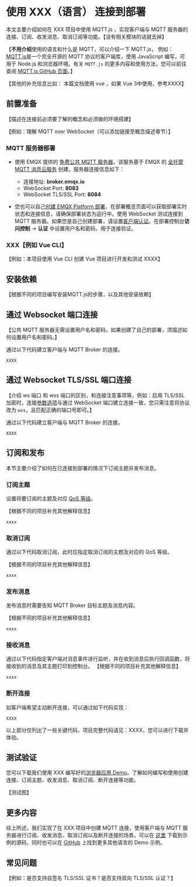 # 使用 XXX（语言） 连接到部署


本文主要介绍如何在 XXX 项目中使用 MQTT.js ，实现客户端与 MQTT 服务器的连接、订阅、收发消息、取消订阅等功能。【没有相关模块的话就去掉】

【**不用介绍**使用的语言和什么是 MQTT，可以介绍一下 MQTT.js， 例如：[MQTT.js](https://github.com/mqttjs/MQTT.js)是一个完全开源的 MQTT 协议的客户端库，使用 JavaScript 编写，可用于 Node.js 和浏览器环境。有关 `MQTT.js` 的更多内容和使用方法，您可以前往查阅 [MQTT.js GitHub 页面](https://github.com/mqttjs/MQTT.js#table-of-contents)。】

【其他的补充信息比如： 本篇文档使用 vue ，如果 Vue 3中使用，参考XXXX】

## 前置准备

【描述在连接前必须要了解的概念和必须做的环境搭建】

【例如：理解 MQTT over WebSocket（可以添加链接至概念描述章节）】

### MQTT 服务器部署

- 使用 EMQX 提供的 [免费公共 MQTT 服务器](https://www.emqx.com/zh/mqtt/public-mqtt5-broker)，该服务基于 EMQX 的 [全托管 MQTT 消息云服务](https://www.emqx.com/zh/cloud) 创建。服务器连接信息如下：
  - 连接地址: **broker.emqx.io**
  - WebSocket Port: **8083**
  - WebSocket TLS/SSL Port: **8084**

- 您也可以自己[创建 EMQX Platform 部署](../create/overview.md)，在部署概览页面可以获取部署实时状态和连接信息，请确保部署状态为运行中。使用 WebSocket 测试连接到 MQTT 服务器。如果您是自己创建部署，请设置[客户端认证](../deployments/auth_overview.md)。在部署控制台**访问控制** -> **认证** 中设置用户名和密码，用于连接验证。

### XXX【例如 Vue CLI】

【例如：本项目使用 Vue CLI 创建 Vue 项目进行开发和测试 XXXX】

## 安装依赖

【根据不同的项目编写安装MQTT.js的步骤，以及其他安装依赖】

## 通过 Websocket 端口连接

【公共 MQTT 服务器无需设置用户名和密码，如果创建了自己的部署，须描述如何设置用户名和密码。】

通过以下代码建立客户端与 MQTT Broker 的连接。

```
XXXX
```

## 通过 Websocket TLS/SSL 端口连接

【介绍 ws 端口 和 wss 端口的区别，和连接注意事项等，例如：启用 TLS/SSL 加密时，连接[参数选项](https://github.com/mqttjs/MQTT.js#mqttclientstreambuilder-options)与通过 WebSocket 端口建立连接一致，您只需注意将协议改为 `wss`，且匹配正确的端口号即可。】

通过以下代码建立客户端与 MQTT Broker 的连接。

```
XXXX
```

## 订阅和发布

本节主要介绍了如何在已连接到部署的情况下订阅主题并发布消息。

### 订阅主题

设置将要订阅的主题及对应 [QoS 等级](https://www.emqx.com/zh/blog/introduction-to-mqtt-qos)。

【根据不同的项目补充其他解释信息】

```js
xxxx
```

### 取消订阅

通过以下代码取消订阅，此时应指定取消订阅的主题及对应的 QoS 等级。

【根据不同的项目补充其他解释信息】

```js
xxxx
```

### 发布消息

发布消息时需要告知 MQTT Broker 目标主题及消息内容。

【根据不同的项目补充其他解释信息】

```js
xxxx
```

### 接收消息

通过以下代码指定客户端对消息事件进行监听，并在收到消息后执行回调函数，将接收到的消息及其主题打印到控制台。
【根据不同的项目补充其他解释信息】

```js
xxxx
```

### 断开连接

如客户端希望主动断开连接，可以通过如下代码实现：

```
XXXX
```

以上部分仅列出了一些关键代码，项目完整代码请见：XXXX，您可以进行下载并体验。

## 测试验证
您可以下载我们使用 XXX 编写好的[浏览器应用 Demo](XXX)。了解如何编写和使用创建连接、订阅主题、收发消息、取消订阅、断开连接等功能。

【测试图】



## 更多内容

综上所述，我们实现了在 XXX 项目中创建 MQTT 连接，使用客户端与 MQTT 服务器进行订阅、收发消息、取消订阅以及断开连接的场景。可以在 [这里](https://github.com/emqx/MQTT-Client-Examples/tree/master/mqtt-client-ESP8266) 下载到示例的源码，同时也可以在 [GitHub](https://github.com/emqx/MQTT-Client-Examples) 上找到更多其他语言的 Demo 示例。


## 常见问题

【例如：是否支持自签名 TLS/SSL 证书？是否支持双向 TLS/SSL 认证？】